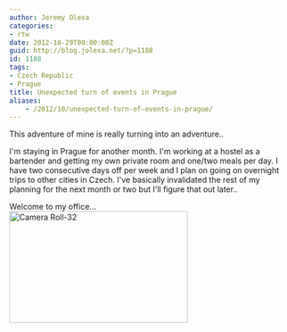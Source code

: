 ```yaml
---
author: Jeremy Olexa
categories:
- rtw
date: 2012-10-29T00:00:00Z
guid: http://blog.jolexa.net/?p=1188
id: 1188
tags:
- Czech Republic
- Prague
title: Unexpected turn of events in Prague
aliases:
    - /2012/10/unexpected-turn-of-events-in-prague/
---
```


This adventure of mine is really turning into an adventure..

I'm staying in Prague for another month. I'm working at a hostel as a bartender and getting my own private room and one/two meals per day. I have two consecutive days off per week and I plan on going on overnight trips to other cities in Czech. I've basically invalidated the rest of my planning for the next month or two but I'll figure that out later..

Welcome to my office...  
[<img src="http://farm9.staticflickr.com/8464/8134591047_03bddf06dc_n.jpg" width="320" height="200" alt="Camera Roll-32" />][1]

 [1]: http://www.flickr.com/photos/jolexa/8134591047/ "Camera Roll-32 by jolexa112, on Flickr"